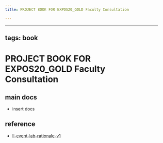 ```yaml
---
title: PROJECT BOOK FOR EXPOS20_GOLD Faculty Consultation

---
```



---
tags: book
---

PROJECT BOOK FOR EXPOS20_GOLD Faculty Consultation
===

main docs
---

- insert docs

reference
---

- [ll-event-lab-rationale-v1](/AunryFEcRm6SG8qAbHAyIw)

